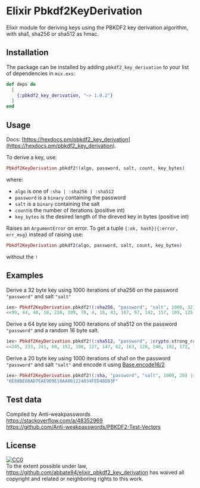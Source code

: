 # Elixir Pbkdf2KeyDerivation

Elixir module for deriving keys using the PBKDF2 key derivation algorithm, with sha1, sha256 or sha512 as hmac.

## Installation

The package can be installed by adding `pbkdf2_key_derivation` to your list of dependencies in `mix.exs`:

```elixir
def deps do
  [
    {:pbkdf2_key_derivation, "~> 1.0.2"}
  ]
end
```

## Usage
Docs: [https://hexdocs.pm/pbkdf2_key_derivation](https://hexdocs.pm/pbkdf2_key_derivation).

To derive a key, use:
```elixir
Pbkdf2KeyDerivation.pbkdf2!(algo, password, salt, count, key_bytes) 
```

where:
- `algo` is one of `:sha | :sha256 | :sha512`<br>
- `password` is a `binary` containing the password
- `salt` is a `binary` containing the salt
- `count`is the number of iterations (positive int)
- `key_bytes` is the desired length of the direved key in bytes (positive int)

Raises an `ArgumentError` on error.
To get a tuple `{:ok, hash}|{:error, err_msg}` instead of raising use:

```elixir
Pbkdf2KeyDerivation.pbkdf2(algo, password, salt, count, key_bytes) 
```

without the `!`

## Examples
Derive a 32 byte key using 1000 iterations of sha256 on the password `"password"` and salt `"salt"`

```elixir
iex> Pbkdf2KeyDerivation.pbkdf2!(:sha256, "password", "salt", 1000, 32)  
<<99, 44, 40, 18, 228, 109, 70, 4, 16, 43, 167, 97, 142, 157, 109, 125, 47, 129, 40, 246, 38, 107, 74, 3, 38, 77, 42, 4, 96, 183, 220, 179>>
```

Derive a 64 byte key using 1000 iterations of sha512 on the password `"password"` and a random 16 byte salt.
```elixir
iex> Pbkdf2KeyDerivation.pbkdf2!(:sha512, "password", :crypto.strong_rand_bytes(16), 1000, 64)
<<245, 233, 241, 60, 152, 100, 127, 147, 62, 163, 120, 246, 192, 172, 170, 81, 92, 203, 204, 169, 50, 37, 88, 128, 7, 146, 10, 154, 207, 77, 42, 81, 155, 16, 213, 100, 86, 216, 87, 240, 207, 6, 163, 37, 137, 165, 213, 57, 2, 147, ...>>
```
Derive a 20 byte key using 1000 iterations of sha1 on the password `"password"` and salt `"salt"` and encode it using [Base.encode16/2](https://hexdocs.pm/elixir/Base.html#encode16/2)
```elixir
iex> Pbkdf2KeyDerivation.pbkdf2!(:sha, "password", "salt", 1000, 20) |> Base.encode16
"6E88BE8BAD7EAE9D9E10AA061224034FED48D03F"
```

## Test data
Compiled by Anti-weakpasswords<br>
https://stackoverflow.com/a/48352969<br>
https://github.com/Anti-weakpasswords/PBKDF2-Test-Vectors<br>

## License
<p xmlns:dct="http://purl.org/dc/terms/">

<a rel="license"
   href="http://creativecommons.org/publicdomain/zero/1.0/">
  <img src="http://i.creativecommons.org/p/zero/1.0/88x31.png" style="border-style: none;" alt="CC0" />
</a>
<br />
To the extent possible under law,
<a rel="dct:publisher"
   href="https://github.com/abbate94/elixir_pbkdf2_key_derivation">https://github.com/abbate94/elixir_pbkdf2_key_derivation</a>
has waived all copyright and related or neighboring rights to
this work.
</p>
